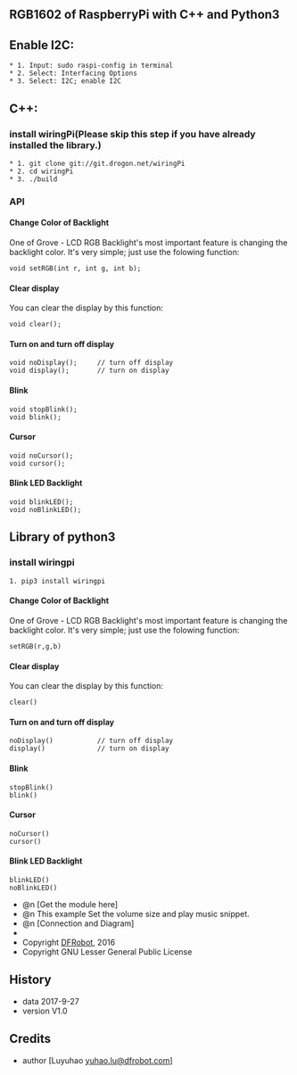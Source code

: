 RGB1602 of RaspberryPi with C++ and Python3
---------------------------------------------------------
## Enable I2C:
    * 1. Input: sudo raspi-config in terminal
    * 2. Select: Interfacing Options
    * 3. Select: I2C; enable I2C

## C++:
### install wiringPi(Please skip this step if you have already installed the library.)
    * 1. git clone git://git.drogon.net/wiringPi
    * 2. cd wiringPi
    * 3. ./build
    
### API
#### Change Color of Backlight
One of Grove - LCD RGB Backlight's most important feature is changing the backlight color. It's very simple; just use the folowing function:

    void setRGB(int r, int g, int b);

#### Clear display

You can clear the display by this function:

    void clear();

#### Turn on and turn off display

    void noDisplay();     // turn off display
    void display();       // turn on display

#### Blink

    void stopBlink();
    void blink();

#### Cursor

    void noCursor();
    void cursor();

#### Blink LED Backlight

    void blinkLED();
    void noBlinkLED();

## Library of python3

### install wiringpi
    1. pip3 install wiringpi
    
#### Change Color of Backlight
One of Grove - LCD RGB Backlight's most important feature is changing the backlight color. It's very simple; just use the folowing function:

    setRGB(r,g,b)

#### Clear display

You can clear the display by this function:

    clear()

#### Turn on and turn off display

    noDisplay()           // turn off display
    display()             // turn on display

#### Blink

    stopBlink()
    blink()

#### Cursor

    noCursor()
    cursor()

#### Blink LED Backlight

    blinkLED()
    noBlinkLED()


* @n [Get the module here]
* @n This example Set the volume size and play music snippet.
* @n [Connection and Diagram]
*
* Copyright	[DFRobot](http://www.dfrobot.com), 2016
* Copyright	GNU Lesser General Public License


## History

- data 2017-9-27
- version V1.0

## Credits

- author [Luyuhao  <yuhao.lu@dfrobot.com>]
